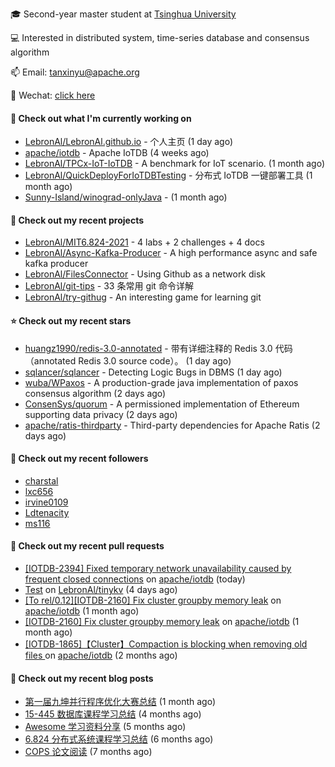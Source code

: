 🎓 Second-year master student at [Tsinghua University](https://www.tsinghua.edu.cn/)

💻 Interested in distributed system, time-series database and consensus algorithm

📫 Email: tanxinyu@apache.org

💬 Wechat: [click here](https://github.com/LebronAl/LebronAl/issues/1)

#### 👷 Check out what I'm currently working on

- [LebronAl/LebronAl.github.io](https://github.com/LebronAl/LebronAl.github.io) - 个人主页 (1 day ago)
- [apache/iotdb](https://github.com/apache/iotdb) - Apache IoTDB (4 weeks ago)
- [LebronAl/TPCx-IoT-IoTDB](https://github.com/LebronAl/TPCx-IoT-IoTDB) - A benchmark for IoT scenario. (1 month ago)
- [LebronAl/QuickDeployForIoTDBTesting](https://github.com/LebronAl/QuickDeployForIoTDBTesting) - 分布式 IoTDB 一键部署工具 (1 month ago)
- [Sunny-Island/winograd-onlyJava](https://github.com/Sunny-Island/winograd-onlyJava) -  (1 month ago)

#### 🌱 Check out my recent projects

- [LebronAl/MIT6.824-2021](https://github.com/LebronAl/MIT6.824-2021) - 4 labs &#43; 2 challenges &#43; 4 docs
- [LebronAl/Async-Kafka-Producer](https://github.com/LebronAl/Async-Kafka-Producer) - A high performance async and safe kafka producer
- [LebronAl/FilesConnector](https://github.com/LebronAl/FilesConnector) - Using Github as a network disk
- [LebronAl/git-tips](https://github.com/LebronAl/git-tips) - 33 条常用 git 命令详解
- [LebronAl/try-githug](https://github.com/LebronAl/try-githug) - An interesting game for learning git

#### ⭐ Check out my recent stars

- [huangz1990/redis-3.0-annotated](https://github.com/huangz1990/redis-3.0-annotated) - 带有详细注释的 Redis 3.0 代码（annotated Redis 3.0 source code）。 (1 day ago)
- [sqlancer/sqlancer](https://github.com/sqlancer/sqlancer) - Detecting Logic Bugs in DBMS (1 day ago)
- [wuba/WPaxos](https://github.com/wuba/WPaxos) - A production-grade java implementation of paxos consensus algorithm (2 days ago)
- [ConsenSys/quorum](https://github.com/ConsenSys/quorum) - A permissioned implementation of Ethereum supporting data privacy (2 days ago)
- [apache/ratis-thirdparty](https://github.com/apache/ratis-thirdparty) - Third-party dependencies for Apache Ratis (2 days ago)

#### 👯 Check out my recent followers

- [charstal](https://github.com/charstal)
- [lxc656](https://github.com/lxc656)
- [irvine0109](https://github.com/irvine0109)
- [Ldtenacity](https://github.com/Ldtenacity)
- [ms116](https://github.com/ms116)

#### 🔨 Check out my recent pull requests

- [[IOTDB-2394] Fixed temporary network unavailability caused by frequent closed connections](https://github.com/apache/iotdb/pull/4815) on [apache/iotdb](https://github.com/apache/iotdb) (today)
- [Test](https://github.com/LebronAl/tinykv/pull/3) on [LebronAl/tinykv](https://github.com/LebronAl/tinykv) (4 days ago)
- [[To rel/0.12][IOTDB-2160] Fix cluster groupby memory leak](https://github.com/apache/iotdb/pull/4583) on [apache/iotdb](https://github.com/apache/iotdb) (1 month ago)
- [[IOTDB-2160] Fix cluster groupby memory leak](https://github.com/apache/iotdb/pull/4582) on [apache/iotdb](https://github.com/apache/iotdb) (1 month ago)
- [[IOTDB-1865]【Cluster】Compaction is blocking when removing old files ](https://github.com/apache/iotdb/pull/4365) on [apache/iotdb](https://github.com/apache/iotdb) (2 months ago)

#### 📜 Check out my recent blog posts

- [第一届九坤并行程序优化大赛总结](https://tanxinyu.work/jiu-kun-parallel-program-optimization-contest/) (1 month ago)
- [15-445 数据库课程学习总结](https://tanxinyu.work/15-445/) (4 months ago)
- [Awesome 学习资料分享](https://tanxinyu.work/awesome-blog/) (5 months ago)
- [6.824 分布式系统课程学习总结](https://tanxinyu.work/6-824/) (6 months ago)
- [COPS 论文阅读](https://tanxinyu.work/cops-thesis/) (7 months ago)
